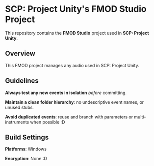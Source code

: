 # SCP: Project Unity's FMOD Studio Project
This repository contains the **FMOD Studio** project used in **SCP: Project Unity**.

## Overview

This FMOD project manages any audio used in SCP: Project Unity.

## Guidelines

**Always test any new events in isolation** *before* committing.

**Maintain a clean folder hierarchy**: no undescriptive event names, or unused stubs.

**Avoid duplicated events**: reuse and branch with parameters or multi-instruments when possible :D

## Build Settings

**Platforms**: Windows

**Encryption**: None :D
